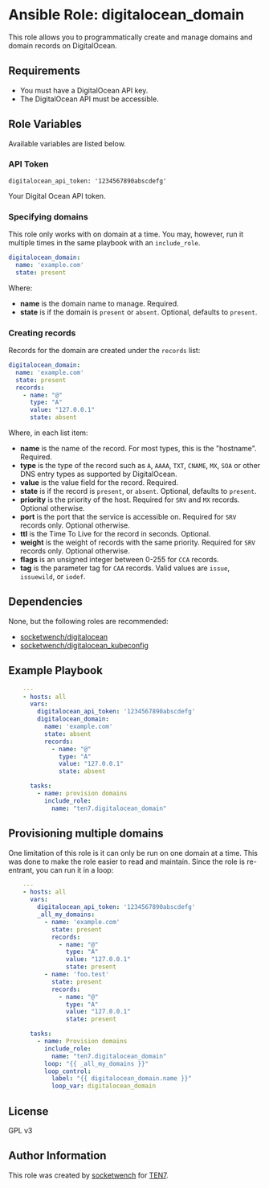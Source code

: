 # Ansible Role: digitalocean_domain

This role allows you to programmatically create and manage domains and domain records on DigitalOcean.

## Requirements

* You must have a DigitalOcean API key.
* The DigitalOcean API must be accessible.

## Role Variables

Available variables are listed below.

### API Token

```
digitalocean_api_token: '1234567890abscdefg'
```

Your Digital Ocean API token.

### Specifying domains

This role only works with on domain at a time. You may, however, run it multiple times in the same playbook with an `include_role`.

```yaml
digitalocean_domain:
  name: 'example.com'
  state: present
```

Where:
* **name** is the domain name to manage. Required.
* **state** is if the domain is `present` or `absent`. Optional, defaults to `present`.

### Creating records

Records for the domain are created under the `records` list:

```yaml
digitalocean_domain:
  name: 'example.com'
  state: present
  records:
    - name: "@"
      type: "A"
      value: "127.0.0.1"
      state: absent
```

Where, in each list item:

* **name** is the name of the record. For most types, this is the "hostname". Required.
* **type** is the type of the record such as `A`, `AAAA`, `TXT`, `CNAME`, `MX`, `SOA` or other DNS entry types as supported by DigitalOcean.
* **value** is the value field for the record. Required.
* **state** is if the record is `present`, or `absent`. Optional, defaults to `present`.
* **priority** is the priority of the host. Required for `SRV` and `MX` records. Optional otherwise.
* **port** is the port that the service is accessible on. Required for `SRV` records only. Optional otherwise.
* **ttl** is the Time To Live for the record in seconds. Optional.
* **weight** is the weight of records with the same priority. Required for `SRV` records only. Optional otherwise.
* **flags** is an unsigned integer between 0-255 for `CCA` records.
* **tag** is the parameter tag for `CAA` records. Valid values are `issue`, `issuewild`, or `iodef`.

## Dependencies

None, but the following roles are recommended:

* [socketwench/digitalocean](https://galaxy.ansible.com/socketwench/digitalocean)
* [socketwench/digitalocean_kubeconfig](https://galaxy.ansible.com/socketwench/digitalocean_kubeconfig)

## Example Playbook

```yaml
    ---
    - hosts: all
      vars:
        digitalocean_api_token: '1234567890abscdefg'
        digitalocean_domain:
          name: 'example.com'
          state: absent
          records:
            - name: "@"
              type: "A"
              value: "127.0.0.1"
              state: absent

      tasks:
        - name: provision domains
          include_role:
            name: "ten7.digitalocean_domain"
```
## Provisioning multiple domains

One limitation of this role is it can only be run on one domain at a time. This was done to make the role easier to read and maintain. Since the role is re-entrant, you can run it in a loop:

```yaml
    ---
    - hosts: all
      vars:
        digitalocean_api_token: '1234567890abscdefg'
        _all_my_domains:
          - name: 'example.com'
            state: present
            records:
              - name: "@"
                type: "A"
                value: "127.0.0.1"
                state: present
          - name: 'foo.test'
            state: present
            records:
              - name: "@"
                type: "A"
                value: "127.0.0.1"
                state: present

      tasks:
        - name: Provision domains
          include_role:
            name: "ten7.digitalocean_domain"
          loop: "{{ _all_my_domains }}"
          loop_control:
            label: "{{ digitalocean_domain.name }}"
            loop_var: digitalocean_domain
```

## License

GPL v3

## Author Information

This role was created by [socketwench](https://deninet.com/) for [TEN7](https://ten7.com).
